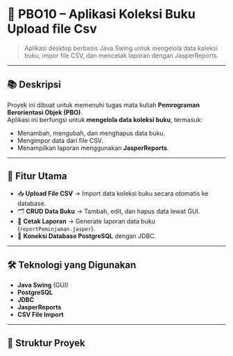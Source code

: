 # 🧩 PBO10 – Aplikasi Koleksi Buku Upload file Csv 
> Aplikasi desktop berbasis Java Swing untuk mengelola data koleksi buku, impor file CSV, dan mencetak laporan dengan JasperReports.

---

## 📚 Deskripsi
Proyek ini dibuat untuk memenuhi tugas mata kuliah **Pemrograman Berorientasi Objek (PBO)**.  
Aplikasi ini berfungsi untuk **mengelola data koleksi buku**, termasuk:
- Menambah, mengubah, dan menghapus data buku.
- Mengimpor data dari file CSV.
- Menampilkan laporan menggunakan **JasperReports**.

---

## 🚀 Fitur Utama
- 📥 **Upload File CSV** → Import data koleksi buku secara otomatis ke database.  
- 🗂️ **CRUD Data Buku** → Tambah, edit, dan hapus data lewat GUI.  
- 🧾 **Cetak Laporan** → Generate laporan data buku (`reportPeminjaman.jasper`).  
- 🧩 **Koneksi Database PostgreSQL** dengan JDBC.  

---

## 🛠️ Teknologi yang Digunakan
- **Java Swing** (GUI)
- **PostgreSQL**
- **JDBC**
- **JasperReports**
- **CSV File Import**

---

## 📁 Struktur Proyek
